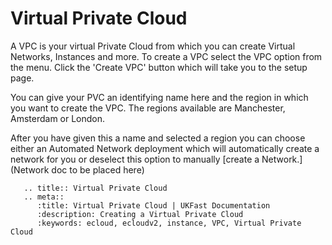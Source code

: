 # Virtual Private Cloud

A VPC is your virtual Private Cloud from which you can create Virtual Networks, Instances and more. To create a VPC select the VPC option from the menu. Click the 'Create VPC' button which will take you to the setup page.

You can give your PVC an identifying name here and the region in which you want to create the VPC. The regions available are Manchester, Amsterdam or London.

After you have given this a name and selected a region you can choose either an Automated Network deployment which will automatically create a network for you or deselect this option to manually [create a Network.](Network doc to be placed here) 

```eval_rst
   .. title:: Virtual Private Cloud
   .. meta::
      :title: Virtual Private Cloud | UKFast Documentation
      :description: Creating a Virtual Private Cloud
      :keywords: ecloud, ecloudv2, instance, VPC, Virtual Private Cloud
```